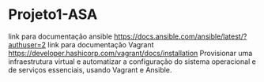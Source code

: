 # Projeto1-ASA
link para documentação ansible https://docs.ansible.com/ansible/latest/?authuser=2
link para documentação Vagrant https://developer.hashicorp.com/vagrant/docs/installation
Provisionar uma infraestrutura virtual e automatizar a configuração do sistema operacional e de serviços essenciais, usando Vagrant e Ansible.
